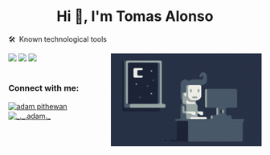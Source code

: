 <h1 align="center">Hi 👋, I'm Tomas Alonso</h1>

 🛠 &nbsp;Known technological tools
<pag>
<div aling= "center">
 <img src="https://img.shields.io/badge/-HTML-c58545?style=for-the-badge&logo=html5&logoColor=c58545&labelColor=282828">
 <img src="https://img.shields.io/badge/-CSS-d1a01f?style=for-the-badge&logo=css3&logoColor=d1a01f&labelColor=282828">
 <img src="https://img.shields.io/badge/-Python-98b982?style=for-the-badge&logo=python&logoColor=98b982&labelColor=282828">
 <img alt="Night Coding" src="https://raw.githubusercontent.com/AVS1508/AVS1508/master/assets/Night-Coding.gif" align="right"/>
</div>
</pag>

<br>

<h3 align="left">Connect with me:</h3>
<p align="left">
  <a href="https://www.linkedin.com/in/tomas-alonso-arias-632271358/" target="blank"><img align="center"
      src="https://raw.githubusercontent.com/rahuldkjain/github-profile-readme-generator/master/src/images/icons/Social/linked-in-alt.svg"
      alt="adam pithewan" height="30" width="40" /></a>
  <a href="https://instagram.com/tomi.alonsoo/" target="blank"><img align="center"
      src="https://raw.githubusercontent.com/rahuldkjain/github-profile-readme-generator/master/src/images/icons/Social/instagram.svg"
      alt="_._.adam._" height="30" width="40" /></a>
<br>
